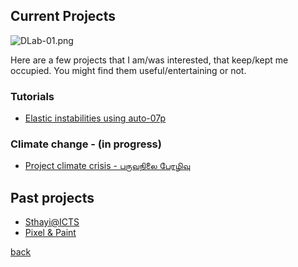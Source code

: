 Current Projects
----------------

![DLab-01.png]({{site.baseurl}}/figs/DLab-01.png)

Here are a few projects that I am/was interested, that keep/kept me occupied. You might find them useful/entertaining or not.

### Tutorials

- [Elastic instabilities using auto-07p](./elastInstab)

### Climate change - (in progress)

- [Project climate crisis - பருவநிலை பேரழிவு](https://paruvanilai.wordpress.com)

Past projects
-------------

- [Sthayi@ICTS](./sthayi)
- [Pixel & Paint](https://colorpixel.tumblr.com/archive)


<!--Science
1. Gomboc
2. Singularities
3. Linear and non-linear
4. Patterns, patterns, patterns
5. When the history comes to bite...
-->
<!--Paintings-->

<!--## Paraphernalia to pick the brain
G\"omb\"oc

% \f is defined as #1f(#2) using the macro
\f\relax{x} = \int_{-\infty}^\infty
    \f\hat\xi\,e^{2 \pi i \xi x}
    \,d\xi

## Music

## Graphic design
-->

[back](./)
